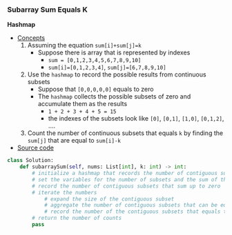 ### Subarray Sum Equals K 

**Hashmap**
- [Concepts](images/Hashmap.png)
    1. Assuming the equation `sum[i]+sum[j]=k` 
        - Suppose there is array that is represented by indexes
            - `sum = [0,1,2,3,4,5,6,7,8,9,10]`
            - `sum[i]=[0,1,2,3,4]`, `sum[j]=[6,7,8,9,10]`
    1. Use the `hashmap` to record the possible results from continuous subsets
        - Suppose that `[0,0,0,0,0]` equals to zero
        - The `hashmap` collects the possible subsets of zero and accumulate them as the results  
            - `1 + 2 + 3 + 4 + 5 = 15`
            - the indexes of the subsets look like `[0]`, `[0,1]`, `[1,0]`, `[0,1,2]`, .... 
    1. Count the number of continuous subsets that equals `k` by finding the `sum[j]` that are equal to `sum[i]-k` 
- [Source code](source/Hashmap.py)
```python
class Solution:
    def subarraySum(self, nums: List[int], k: int) -> int:
        # initialize a hashmap that records the number of contiguous subsets that sum up to a number
        # set the variables for the number of subsets and the sum of the current subset 
        # record the number of contiguous subsets that sum up to zero
        # iterate the numbers 
            # expand the size of the contiguous subset
            # aggregate the number of contiguous subsets that can be equal to k
            # record the number of the contiguous subsets that equals to a certain number
        # return the number of counts
        pass
```
